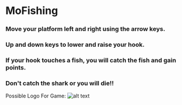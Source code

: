 # MoFishing
### Move your platform left and right using the arrow keys.
### Up and down keys to lower and raise your hook.
### If your hook touches a fish, you will catch the fish and gain points.
### Don't catch the shark or you will die!!

Possible Logo For Game: 
![alt text](https://github.com/Alan78268/MoFishing/blob/master/logo.png "Possible Logo For Game")
